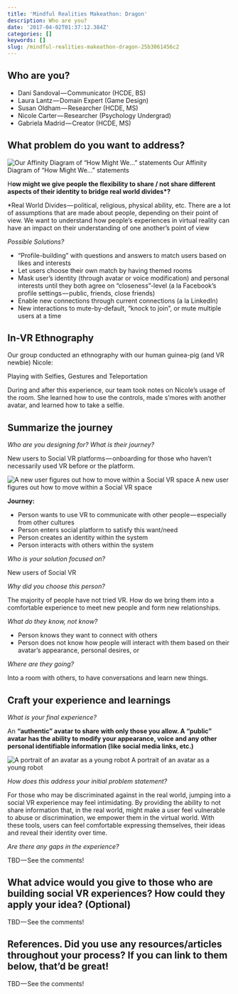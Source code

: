 ```yaml
---
title: 'Mindful Realities Makeathon: Dragon'
description: Who are you?
date: '2017-04-02T01:37:12.384Z'
categories: []
keywords: []
slug: /mindful-realities-makeathon-dragon-25b3061456c2
---
```


##  Who are you?

*   Dani Sandoval — Communicator (HCDE, BS)
*   Laura Lantz — Domain Expert (Game Design)
*   Susan Oldham — Researcher (HCDE, MS)
*   Nicole Carter — Researcher (Psychology Undergrad)
*   Gabriela Madrid — Creator (HCDE, MS)

##  What problem do you want to address?

![Our Affinity Diagram of “How Might We…” statements](/img/medium/1____2OB4m8QF2kKwGKKPrz0ag.jpeg)
Our Affinity Diagram of “How Might We…” statements

H**ow might we give people the flexibility to share / not share different aspects of their identity to bridge real world divides\*?**

\*Real World Divides — political, religious, physical ability, etc. There are a lot of assumptions that are made about people, depending on their point of view. We want to understand how people’s experiences in virtual reality can have an impact on their understanding of one another’s point of view

_Possible Solutions?_

*   “Profile-building” with questions and answers to match users based on likes and interests
*   Let users choose their own match by having themed rooms
*   Mask user’s identity (through avatar or voice modification) and personal interests until they both agree on “closeness”-level (a la Facebook’s profile settings — public, friends, close friends)
*   Enable new connections through current connections (a la LinkedIn)
*   New interactions to mute-by-default, “knock to join”, or mute multiple users at a time

##  In-VR Ethnography

Our group conducted an ethnography with our human guinea-pig (and VR newbie) Nicole:

Playing with Selfies, Gestures and Teleportation

During and after this experience, our team took notes on Nicole’s usage of the room. She learned how to use the controls, made s’mores with another avatar, and learned how to take a selfie.

##  Summarize the journey

_Who are you designing for? What is their journey?_

New users to Social VR platforms — onboarding for those who haven’t necessarily used VR before or the platform.

![A new user figures out how to move within a Social VR space](/img/medium/1__zT4UhXYEGxgb1Nss1QVXHA.jpeg)
A new user figures out how to move within a Social VR space

**Journey:**

*   Person wants to use VR to communicate with other people — especially from other cultures
*   Person enters social platform to satisfy this want/need
*   Person creates an identity within the system
*   Person interacts with others within the system

_Who is your solution focused on?_

New users of Social VR

_Why did you choose this person?_

The majority of people have not tried VR. How do we bring them into a comfortable experience to meet new people and form new relationships.

_What do they know, not know?_

*   Person knows they want to connect with others
*   Person does not know how people will interact with them based on their avatar’s appearance, personal desires, or

_Where are they going?_

Into a room with others, to have conversations and learn new things.

##  Craft your experience and learnings

_What is your final experience?_

An **“authentic” avatar to share with only those you allow. A “public” avatar has the ability to modify your appearance, voice and any other personal identifiable information (like social media links, etc.)**

![A portrait of an avatar as a young robot](/img/medium/1__csGSOWMGywkahzxi6__sMOQ.jpeg)
A portrait of an avatar as a young robot

_How does this address your initial problem statement?_

For those who may be discriminated against in the real world, jumping into a social VR experience may feel intimidating. By providing the ability to not share information that, in the real world, might make a user feel vulnerable to abuse or discrimination, we empower them in the virtual world. With these tools, users can feel comfortable expressing themselves, their ideas and reveal their identity over time.

_Are there any gaps in the experience?_

TBD — See the comments!

## What advice would you give to those who are building social VR experiences? How could they apply your idea? (Optional)

TBD — See the comments!

## References. Did you use any resources/articles throughout your process? If you can link to them below, that’d be great!

TBD — See the comments!